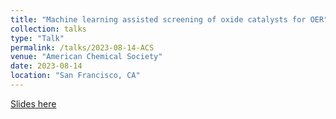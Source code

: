 ```yaml
---
title: "Machine learning assisted screening of oxide catalysts for OER"
collection: talks
type: "Talk"
permalink: /talks/2023-08-14-ACS
venue: "American Chemical Society"
date: 2023-08-14
location: "San Francisco, CA"
---
```


[Slides here](http://CifLord.github.io/files/talks/ACS_San_Francisco_08142023.pdf)
